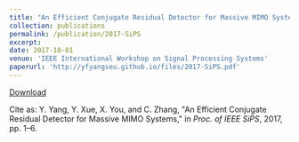 ```yaml
---
title: "An Efficient Conjugate Residual Detector for Massive MIMO Systems"
collection: publications
permalink: /publication/2017-SiPS
excerpt:
date: 2017-10-01
venue: 'IEEE International Workshop on Signal Processing Systems'
paperurl: 'http://yfyangseu.github.io/files/2017-SiPS.pdf'
---
```


[Download](http://yfyangseu.github.io/files/2017-SiPS.pdf)

Cite as: Y. Yang, Y. Xue, X. You, and C. Zhang, "An Efficient Conjugate
Residual Detector for Massive MIMO Systems," in <i>Proc. of IEEE SiPS</i>, 2017, pp. 1–6.

